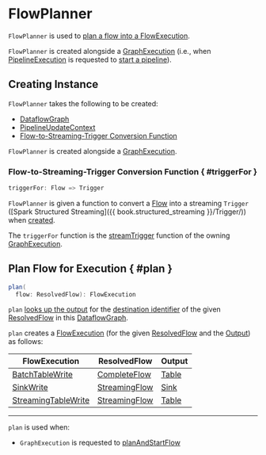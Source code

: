 # FlowPlanner

`FlowPlanner` is used to [plan a flow into a FlowExecution](#plan).

`FlowPlanner` is created alongside a [GraphExecution](GraphExecution.md#flowPlanner) (i.e., when [PipelineExecution](PipelineExecution.md) is requested to [start a pipeline](PipelineExecution.md#startPipeline)).

## Creating Instance

`FlowPlanner` takes the following to be created:

* <span id="graph"> [DataflowGraph](DataflowGraph.md)
* <span id="updateContext"> [PipelineUpdateContext](PipelineUpdateContext.md)
* <span id="triggerFor"> [Flow-to-Streaming-Trigger Conversion Function](#triggerFor)

`FlowPlanner` is created alongside a [GraphExecution](GraphExecution.md#flowPlanner).

### Flow-to-Streaming-Trigger Conversion Function { #triggerFor }

```scala
triggerFor: Flow => Trigger
```

`FlowPlanner` is given a function to convert a [Flow](Flow.md) into a streaming `Trigger` ([Spark Structured Streaming]({{ book.structured_streaming }}/Trigger/)) when [created](#creating-instance).

The `triggerFor` function is the [streamTrigger](GraphExecution.md#streamTrigger) function of the owning [GraphExecution](GraphExecution.md).

## Plan Flow for Execution { #plan }

```scala
plan(
  flow: ResolvedFlow): FlowExecution
```

`plan` [looks up the output](DataflowGraph.md#output) for the [destination identifier](ResolutionCompletedFlow.md#destinationIdentifier) of the given [ResolvedFlow](ResolvedFlow.md) in this [DataflowGraph](#graph).

`plan` creates a [FlowExecution](FlowExecution.md) (for the given [ResolvedFlow](ResolvedFlow.md) and the [Output](Output.md)) as follows:

 FlowExecution | ResolvedFlow | Output |
-|-|-
 [BatchTableWrite](BatchTableWrite.md) | [CompleteFlow](CompleteFlow.md) | [Table](Table.md)
 [SinkWrite](SinkWrite.md) | [StreamingFlow](StreamingFlow.md) | [Sink](Sink.md)
 [StreamingTableWrite](StreamingTableWrite.md) | [StreamingFlow](StreamingFlow.md) | [Table](Table.md)

---

`plan` is used when:

* `GraphExecution` is requested to [planAndStartFlow](GraphExecution.md#planAndStartFlow)
